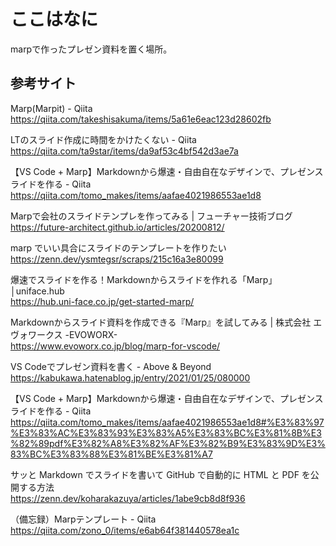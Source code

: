 # ここはなに

marpで作ったプレゼン資料を置く場所。

## 参考サイト

Marp(Marpit) - Qiita  
https://qiita.com/takeshisakuma/items/5a61e6eac123d28602fb

LTのスライド作成に時間をかけたくない - Qiita  
https://qiita.com/ta9star/items/da9af53c4bf542d3ae7a

【VS Code + Marp】Markdownから爆速・自由自在なデザインで、プレゼンスライドを作る - Qiita  
https://qiita.com/tomo_makes/items/aafae4021986553ae1d8

Marpで会社のスライドテンプレを作ってみる | フューチャー技術ブログ  
https://future-architect.github.io/articles/20200812/

marp でいい具合にスライドのテンプレートを作りたい  
https://zenn.dev/ysmtegsr/scraps/215c16a3e80099

爆速でスライドを作る！Markdownからスライドを作れる「Marp」│uniface.hub  
https://hub.uni-face.co.jp/get-started-marp/

Markdownからスライド資料を作成できる『Marp』を試してみる | 株式会社 エヴォワークス -EVOWORX-  
https://www.evoworx.co.jp/blog/marp-for-vscode/

VS Codeでプレゼン資料を書く - Above & Beyond  
https://kabukawa.hatenablog.jp/entry/2021/01/25/080000

【VS Code + Marp】Markdownから爆速・自由自在なデザインで、プレゼンスライドを作る - Qiita  
https://qiita.com/tomo_makes/items/aafae4021986553ae1d8#%E3%83%97%E3%83%AC%E3%83%93%E3%83%A5%E3%83%BC%E3%81%8B%E3%82%89pdf%E3%82%A8%E3%82%AF%E3%82%B9%E3%83%9D%E3%83%BC%E3%83%88%E3%81%BE%E3%81%A7

サッと Markdown でスライドを書いて GitHub で自動的に HTML と PDF を公開する方法  
https://zenn.dev/koharakazuya/articles/1abe9cb8d8f936

（備忘録）Marpテンプレート - Qiita  
https://qiita.com/zono_0/items/e6ab64f381440578ea1c